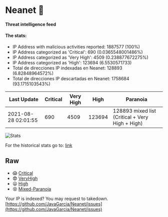 # Neanet :hocho:
#### Threat intelligence feed
#### The stats:

- IP Address with malicious activities reported: 1887577 (100%)
- IP Address categorized as 'Critical':  690 (0.0365548001486%)
- IP Address categorized as 'Very High':  4509 (0.238877672275%)
- IP Address categorized as 'High':  123694 (6.5530571733)
- Total de direcciones IP indexadas en Neanet:  128893 (6.82848964572%)
- Total de direcciones IP descartadas en Neanet:  1758684 (93.1715103543%)

| Last Update | Critical | Very High | High | Paranoia |
| --- | --- | --- | --- | --- |
| 2021-08-28 02:01:55 | 690 | 4509 | 123694 | 128893 mixed list (Critical + Very High + High)|

![Stats](https://docs.google.com/spreadsheets/d/e/2PACX-1vSnaNMIXVabIpDJjufMlzH7poXnshF3mgd8Is1g9ytUEzVsP5my4Trn8f-xkoLLQ38xpL3HtmUexLo6/pubchart?oid=501124687&format=image)

For the historical stats go to: [link](/stats.csv)
## Raw
- :scream: [Critical](https://raw.githubusercontent.com/JavaGarcia/Neanet/master/blacklists/neanet_critical.txt)
- :fearful: [VeryHigh](https://raw.githubusercontent.com/JavaGarcia/Neanet/master/blacklists/neanet_veryHigh.txtt)
- :frowning: [High](https://raw.githubusercontent.com/JavaGarcia/Neanet/master/blacklists/neanet_high.txt)
- :dizzy_face: [Mixed-Paranoia](https://raw.githubusercontent.com/JavaGarcia/Neanet/master/blacklists/neanet_all.txt)


Your IP is indexed? You may request to takedown. [https://github.com/JavaGarcia/Neanet/issues](https://github.com/JavaGarcia/Neanet/issues)































































































































































































































































































































































































































































































































































































































































































































































































































































































































































































































































































































































































































































































































































































































































































































































































































































































































































































































































































































































































































































































































































































































































































































































































































































































































































































































































































































































































































































































































































































































































































































































































































































































































































































































































































































































































































































































































































































































































































































































































































































































































































































































































































































































































































































































































































































































































































































































































































































































































































































































































































































































































































































































































































































































































































































































































































































































































































































































































































































































































































































































































































































































































































































































































































































































































































































































































































































































































































































































































































































































































































































































































































































































































































































































































































































































































































































































































































































































































































































































































































































































































































































































































































































































































































































































































































